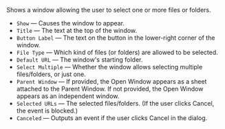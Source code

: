 Shows a window allowing the user to select one or more files or folders.

   - `Show` — Causes the window to appear.
   - `Title` — The text at the top of the window.
   - `Button Label` — The text on the button in the lower-right corner of the window.
   - `File Type` — Which kind of files (or folders) are allowed to be selected.
   - `Default URL` — The window's starting folder.
   - `Select Multiple` — Whether the window allows selecting multiple files/folders, or just one.
   - `Parent Window` — If provided, the Open Window appears as a sheet attached to the Parent Window.  If not provided, the Open Window appears as an independent window.
   - `Selected URLs` — The selected files/folders.  (If the user clicks Cancel, the event is blocked.)
   - `Canceled` — Outputs an event if the user clicks Cancel in the dialog.
